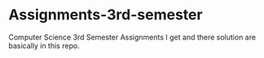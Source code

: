 # Assignments-3rd-semester
 Computer Science 3rd Semester Assignments I get and there solution are basically in this repo.
